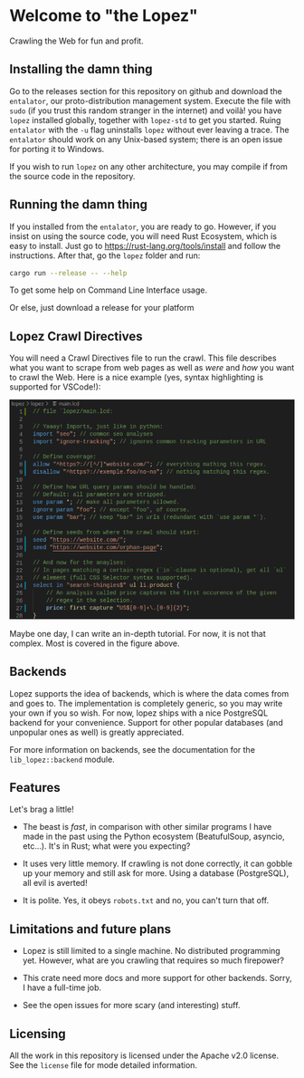 
# Welcome to "the Lopez"

Crawling the Web for fun and profit.

## Installing the damn thing

Go to the releases section for this repository on github and download the `entalator`, our proto-distribution management system. Execute the file with `sudo` (if you trust this random stranger in the internet) and voilà! you have `lopez` installed globally, together with `lopez-std` to get you started. Ruing `entalator` with the `-u` flag uninstalls `lopez` without ever leaving a trace. The `entalator` should work on any Unix-based system; there is an open issue for porting it to Windows. 

If you wish to run `lopez` on any other architecture, you may compile if from the source code in the repository. 

## Running the damn thing

If you installed from the `entalator`, you are ready to go. However, if you insist on using the source code, you will need Rust Ecosystem, which is easy to install. Just go to https://rust-lang.org/tools/install and follow the instructions. After that, go the `lopez` folder and run:
``` bash
cargo run --release -- --help
```
To get some help on Command Line Interface usage.

Or else, just download a release for your platform

## Lopez Crawl Directives

You will need a Crawl Directives file to run the crawl. This file describes what you want to scrape from web pages as well as _were_ and _how_ you want to crawl the Web. Here is a nice example (yes, syntax highlighting is supported for VSCode!):

![Sample code example for Lopez Crawl Directives](/img/sample-code.png)

Maybe one day, I can write an in-depth tutorial. For now, it is not that complex. Most is covered in the figure above.

## Backends

Lopez supports the idea of backends, which is where the data comes from and goes to. The implementation is completely generic, so you may write your own if you so wish. For now, lopez ships with a nice PostgreSQL backend for your convenience. Support for other popular databases (and unpopular ones as well) is greatly appreciated.

For more information on backends, see the documentation for the `lib_lopez::backend` module.

## Features

Let's brag a little!

* The beast is _fast_, in comparison with other similar programs I have made in the past using the Python ecosystem (BeatufulSoup, asyncio, etc...). It's in Rust; what were you expecting?

* It uses very little memory. If crawling is not done correctly, it can gobble up your memory and still ask for more. Using a database (PostgreSQL), all evil is averted!

* It is polite. Yes, it obeys `robots.txt` and no, you can't turn that off.

## Limitations and future plans

* Lopez is still limited to a single machine. No distributed programming yet. However, what are you crawling that requires so much firepower?

* This crate need more docs and more support for other backends. Sorry, I have a full-time job.

* See the open issues for more scary (and interesting) stuff.

## Licensing

All the work in this repository is licensed under the Apache v2.0 license. See the `license` file for mode detailed information.

